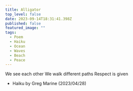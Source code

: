 ```yaml
---
title: Alligator
top_level: false
date: 2023-09-14T18:31:41.398Z
published: false
featured_image: ""
tags:
  - Poem
  - Haiku
  - Ocean
  - Waves
  - Beach
  - Peace
---
```

We see each other
We walk different paths
Respect is given

* Haiku by Greg Marine (2023/04/28)